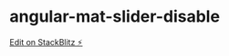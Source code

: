 # angular-mat-slider-disable

[Edit on StackBlitz ⚡️](https://stackblitz.com/edit/angular-mat-slider-disable)